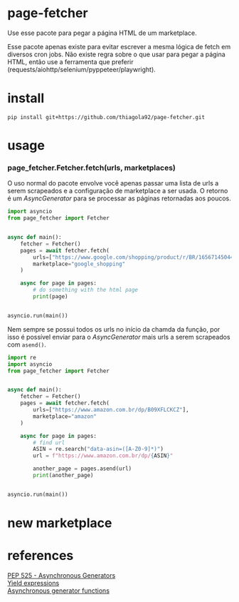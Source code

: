 # page-fetcher
Use esse pacote para pegar a página HTML de um marketplace.  

Esse pacote apenas existe para evitar escrever a mesma lógica de fetch em diversos cron jobs. Não existe regra sobre o que usar para pegar a página HTML, então use a ferramenta que preferir (requests/aiohttp/selenium/pyppeteer/playwright).  

# install
`pip install git+https://github.com/thiagola92/page-fetcher.git`  

# usage

### page_fetcher.Fetcher.fetch(urls, marketplaces)
O uso normal do pacote envolve você apenas passar uma lista de urls a serem scrapeados e a configuração de marketplace a ser usada. O retorno é um *AsyncGenerator* para se processar as páginas retornadas aos poucos.  

```python
import asyncio
from page_fetcher import Fetcher


async def main():
    fetcher = Fetcher()
    pages = await fetcher.fetch(
        urls=["https://www.google.com/shopping/product/r/BR/16567145044483249038"],
        marketplace="google_shopping"
    )

    async for page in pages:
        # do something with the html page
        print(page)


asyncio.run(main())
```

Nem sempre se possui todos os urls no início da chamda da função, por isso é possível enviar para o *AsyncGenerator* mais urls a serem scrapeados com `asend()`.  

```python
import re
import asyncio
from page_fetcher import Fetcher


async def main():
    fetcher = Fetcher()
    pages = await fetcher.fetch(
        urls=["https://www.amazon.com.br/dp/B09XFLCKCZ"],
        marketplace="amazon"
    )

    async for page in pages:
        # find url
        ASIN = re.search("data-asin=([A-Z0-9]*)")
        url = f"https://www.amazon.com.br/dp/{ASIN}"

        another_page = pages.asend(url)
        print(another_page)


asyncio.run(main())
```

# new marketplace


# references
[PEP 525 - Asynchronous Generators](https://peps.python.org/pep-0525/)  
[Yield expressions](https://docs.python.org/3/reference/expressions.html#yield-expressions)  
[Asynchronous generator functions](https://docs.python.org/3/reference/expressions.html#asynchronous-generator-functions)  